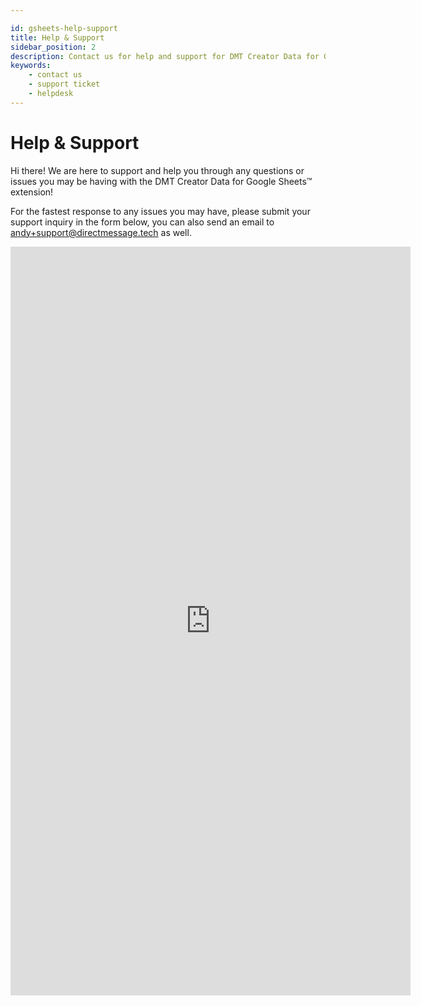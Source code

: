```yaml
---

id: gsheets-help-support
title: Help & Support
sidebar_position: 2
description: Contact us for help and support for DMT Creator Data for Google Sheets™ extension
keywords:
    - contact us
    - support ticket
    - helpdesk
---
```


# Help & Support

Hi there! We are here to support and help you through any questions or issues you may be having with the DMT Creator Data for Google Sheets™ extension!

For the fastest response to any issues you may have, please submit your support inquiry in the form below, you can also send an email to andy+support@directmessage.tech as well.

<!-- <iframe class="airtable-embed airtable-dynamic-height" src="https://airtable.com/embed/appzETVKT8y3nFxsx/shr1bHROPcWon5ivv?backgroundColor=pink&prefill_FormType=Technical+support&prefill_CaseSource=Google+Extension" frameborder="0" onmousewheel="" width="100%" height="1219" style={{background: 'transparent', border: '1px solid #ccc'}}></iframe> -->

<iframe src="https://docs.google.com/forms/d/e/1FAIpQLSeG9qhguujK_DdnIYTjLM0Q5EIaT2881FbIa_AEqrOUr-60pA/viewform?embedded=true&usp=pp_url&entry.618118206=Technical+support&entry.1614651797=Google+Extension" width="640" height="1198" frameborder="0" marginheight="0" marginwidth="0">Loading…</iframe>